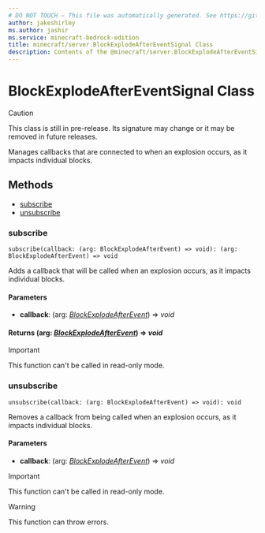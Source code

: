 ```yaml
---
# DO NOT TOUCH — This file was automatically generated. See https://github.com/mojang/minecraftapidocsgenerator to modify descriptions, examples, etc.
author: jakeshirley
ms.author: jashir
ms.service: minecraft-bedrock-edition
title: minecraft/server.BlockExplodeAfterEventSignal Class
description: Contents of the @minecraft/server.BlockExplodeAfterEventSignal class.
---
```

# BlockExplodeAfterEventSignal Class

> [!CAUTION]
> This class is still in pre-release.  Its signature may change or it may be removed in future releases.

Manages callbacks that are connected to when an explosion occurs, as it impacts individual blocks.

## Methods
- [subscribe](#subscribe)
- [unsubscribe](#unsubscribe)

### **subscribe**
`
subscribe(callback: (arg: BlockExplodeAfterEvent) => void): (arg: BlockExplodeAfterEvent) => void
`

Adds a callback that will be called when an explosion occurs, as it impacts individual blocks.

#### **Parameters**
- **callback**: (arg: [*BlockExplodeAfterEvent*](BlockExplodeAfterEvent.md)) => *void*

#### **Returns** (arg: [*BlockExplodeAfterEvent*](BlockExplodeAfterEvent.md)) => *void*

> [!IMPORTANT]
> This function can't be called in read-only mode.

### **unsubscribe**
`
unsubscribe(callback: (arg: BlockExplodeAfterEvent) => void): void
`

Removes a callback from being called when an explosion occurs, as it impacts individual blocks.

#### **Parameters**
- **callback**: (arg: [*BlockExplodeAfterEvent*](BlockExplodeAfterEvent.md)) => *void*

> [!IMPORTANT]
> This function can't be called in read-only mode.

> [!WARNING]
> This function can throw errors.
